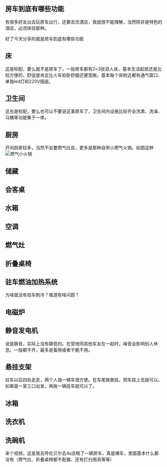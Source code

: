 房车到底有哪些功能
---

有很多好友出去玩房车出行，还要去住酒店，我就很不能理解，当然除非是特色的酒店，必须体验那种。

好了今天分享的就是房车到底有哪些功能

## 床

这是标配，要么就不是房车了，一般房车都有2~3张双人床，基本生活起居还是比较方便的，舒适度肯定比火车软卧舒服还要宽敞。基本每个床附近都有通气窗口、单独led灯和220V插座。

## 卫生间

这也是标配，要么也可以不要说这事房车了，卫生间内设施比较齐全洗漱、洗澡、马桶等功能集于一体。

## 厨房

开间厨房较多，当然不会要燃气灶具，更多是那种自带小燃气火锅，如图这种
![燃气小火锅](https://www.zhangjinglin.cn/roadTrip/r1.png)

## 储藏

## 会客桌

## 水箱

## 空调

## 燃气灶

## 折叠桌椅

## 驻车燃油加热系统

为啥就没有驻车制冷？难道有啥问题？

## 电磁炉

## 静音发电机

说是静音，实际上没有静音的。在营地同其他车友在一起时，噪音会影响别人休息。一般都不开，最多是备用或者干脆不用。

## 悬挂支架

驻车以后四处走走，两个人骑一辆车很方便。在车尾做悬挂，把车挂上去就可以。如果是一家三口出发，再拖一辆挂车就可以了。

## 冰箱

## 洗衣机

## 洗碗机

来个视频，这是我去呼伦贝尔去4s店租了一辆房车，真是裸车，里面基本什么都没有（燃气灶、折叠桌椅都不配置、还有打扫用具等等）

